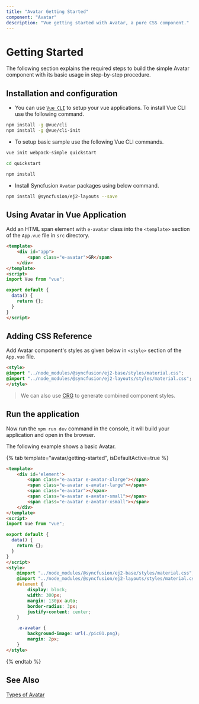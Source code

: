```yaml
---
title: "Avatar Getting Started"
component: "Avatar"
description: "Vue getting started with Avatar, a pure CSS component."
---
```


# Getting Started

The following section explains the required steps to build the simple Avatar component with its basic usage in step-by-step procedure.

## Installation and configuration

* You can use [`Vue CLI`](https://github.com/vuejs/vue-cli) to setup your vue applications. To install Vue CLI use the following command.

```bash
npm install -g @vue/cli
npm install -g @vue/cli-init
```

* To setup basic  sample use the following Vue CLI commands.

```bash
vue init webpack-simple quickstart

cd quickstart

npm install

```

* Install Syncfusion `Avatar` packages using below command.

```bash
npm install @syncfusion/ej2-layouts --save
```

## Using Avatar in Vue Application

Add an HTML span element with `e-avatar` class into the `<template>` section of the `App.vue` file in `src` directory.

```html
<template>
    <div id="app">
        <span class="e-avatar">GR</span>
    </div>
</template>
<script>
import Vue from "vue";

export default {
  data() {
    return {};
  }
}
</script>
```

## Adding CSS Reference

Add Avatar component's styles as given below in `<style>` section of the `App.vue` file.

```html
<style>
@import "../node_modules/@syncfusion/ej2-base/styles/material.css";
@import "../node_modules/@syncfusion/ej2-layouts/styles/material.css";
</style>
```

> We can also use [CRG](https://crg.syncfusion.com/) to generate combined component styles.

## Run the application

Now run the `npm run dev` command in the console, it will build your application and open in the browser.

The following example shows a basic Avatar.

{% tab template="avatar/getting-started", isDefaultActive=true %}

```html
<template>
    <div id='element'>
        <span class="e-avatar e-avatar-xlarge"></span>
        <span class="e-avatar e-avatar-large"></span>
        <span class="e-avatar"></span>
        <span class="e-avatar e-avatar-small"></span>
        <span class="e-avatar e-avatar-xsmall"></span>
    </div>
</template>
<script>
import Vue from "vue";

export default {
  data() {
    return {};
  }
}
</script>
<style>
    @import "../node_modules/@syncfusion/ej2-base/styles/material.css";
    @import "../node_modules/@syncfusion/ej2-layouts/styles/material.css";
    #element {
        display: block;
        width: 300px;
        margin: 130px auto;
        border-radius: 3px;
        justify-content: center;
    }

    .e-avatar {
        background-image: url(./pic01.png);
        margin: 2px;
    }
</style>

```

{% endtab %}

## See Also

[Types of Avatar](./avatar/types)
